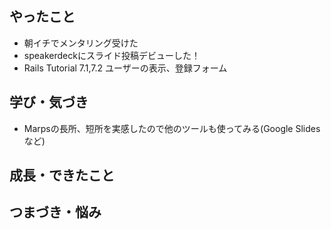 ## やったこと
- 朝イチでメンタリング受けた
- speakerdeckにスライド投稿デビューした！
- Rails Tutorial 7.1,7.2 ユーザーの表示、登録フォーム
## 学び・気づき
- Marpsの長所、短所を実感したので他のツールも使ってみる(Google Slidesなど)
## 成長・できたこと

## つまづき・悩み